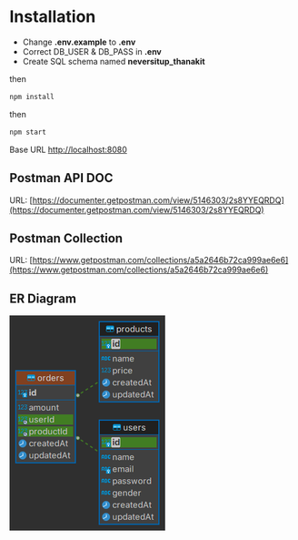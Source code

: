 # Installation
- Change **.env.example** to **.env**
- Correct DB_USER & DB_PASS in **.env**
- Create SQL schema named **neversitup_thanakit**

then
```bash
npm install
```
then
```bash
npm start
```

  Base URL [http://localhost:8080](http://localhost:8080)

  
  
## Postman API DOC 
URL: [https://documenter.getpostman.com/view/5146303/2s8YYEQRDQ](https://documenter.getpostman.com/view/5146303/2s8YYEQRDQ)

## Postman Collection
URL: [https://www.getpostman.com/collections/a5a2646b72ca999ae6e6](https://www.getpostman.com/collections/a5a2646b72ca999ae6e6)

## ER Diagram
![alt text](https://github.com/ThanakitKongKang/neversitup-thanakit/blob/main/neversitup_thanakit%20-%20ER.png?raw=true)

